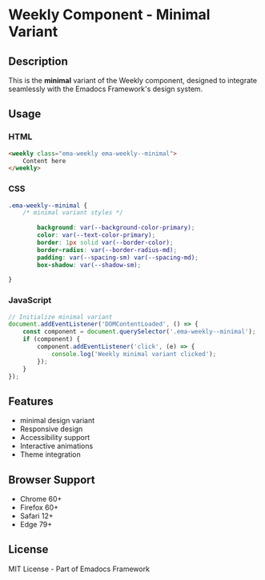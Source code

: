 # Weekly Component - Minimal Variant

## Description
This is the **minimal** variant of the Weekly component, designed to integrate seamlessly with the Emadocs Framework's design system.

## Usage

### HTML
```html
<weekly class="ema-weekly ema-weekly--minimal">
    Content here
</weekly>
```

### CSS
```css
.ema-weekly--minimal {
    /* minimal variant styles */
    
        background: var(--background-color-primary);
        color: var(--text-color-primary);
        border: 1px solid var(--border-color);
        border-radius: var(--border-radius-md);
        padding: var(--spacing-sm) var(--spacing-md);
        box-shadow: var(--shadow-sm);
    
}
```

### JavaScript
```javascript
// Initialize minimal variant
document.addEventListener('DOMContentLoaded', () => {
    const component = document.querySelector('.ema-weekly--minimal');
    if (component) {
        component.addEventListener('click', (e) => {
            console.log('Weekly minimal variant clicked');
        });
    }
});
```

## Features
- minimal design variant
- Responsive design
- Accessibility support
- Interactive animations
- Theme integration

## Browser Support
- Chrome 60+
- Firefox 60+
- Safari 12+
- Edge 79+

## License
MIT License - Part of Emadocs Framework
